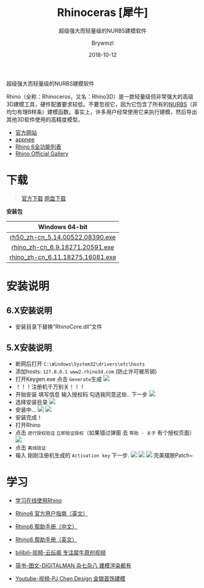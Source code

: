 ﻿---
layout:     post
title:      Rhinoceras [犀牛]
subtitle:   超级强大而轻量级的NURBS建模软件
date:       2018-10-12
author:     Brywmzl
header-img: img/Rhino/bg.jpg
catalog: true
tags: [Rhino,犀牛]
categories: [三维建模]
---
超级强大而轻量级的NURBS建模软件

<!--more-->

Rhino（全称：Rhinoceros，又名：Rhino3D）是一款轻量级但非常强大的高级3D建模工具，硬件配置要求较低。不要忽视它，因为它包含了所有的[NURBS](https://www.rhino3d.com/cn/nurbs)（非均匀有理B样条）建模函数。事实上，许多用户经常使用它来执行建模，然后导出其他3D软件使用的高精度模型。

* [官方网站](https://www.rhino3d.com/)  
* [appnee](http://appnee.com/rhino/)  
* [Rhino 6全功能列表](https://www.rhino3d.com/6/features)  
* [Rhino Official Gallery](https://www.rhino3d.com/gallery)  

# 下载
> [官方下载](https://www.rhino3d.com/cn/download/rhino/6/latest#)
> [网盘下载](https://pan.baidu.com/s/1eSxXRbG)

**安装包**

|Windows 64-bit|
|:-:|
|[rh50_zh-cn_5.14.00522.08390.exe](http://files.mcneel.com/dujour/exe/20170522/rh50_zh-cn_5.14.00522.08390.exe)|
|[rhino_zh-cn_6.9.18271.20591.exe](http://files.mcneel.com/dujour/exe/20180928/rhino_zh-cn_6.9.18271.20591.exe)|
|[rhino_zh-cn_6.11.18275.16081.exe](http://files.mcneel.com/dujour/exe/20181002/rhino_zh-cn_6.11.18275.16081.exe)|

# 安装说明

## 6.X安装说明

* 安装目录下替换“RhinoCore.dll”文件

## 5.X安装说明

* 断网后打开 `C:\Windows\System32\drivers\etc\hosts`
* 添加hosts: `127.0.0.1 www2.rhino3d.com` (防止许可被吊销)
* 打开Keygen.exe 点击 `Generate`生成
![](/img/Rhino/1.png)
* ！！！注册机千万别关！！！
* 开始安装 填写信息 输入授权码 勾选我同意这些.. 下一步
![](/img/Rhino/2.png)
* 选择安装目录
![](/img/Rhino/3.png)
* 安装中…
![](/img/Rhino/4.png)
![](/img/Rhino/5.jpg)
* 安装完成！
* 打开Rhino
* 点击 `进行授权验证` `立即验证授权`（如果错过弹窗 去 `帮助 - 关于` 有个授权页面）
![](/img/Rhino/6.jpg)
* 点击 `离线验证`
* 输入 刚刚注册机生成的 `Activation key` 下一步.
![](/img/Rhino/7.png)
![](/img/Rhino/8.jpg)
![](/img/Rhino/9.jpg)
完美摆脱Patch~

# 学习

* [学习在线使用Rhino](https://www.rhino3d.com/tutorials)  
* [Rhino6 官方用户指南（英文）](http://docs.mcneel.com/rhino/6/usersguide/en-us/index.htm)  
* [Rhino6 帮助手册（中文）](https://docs.mcneel.com/rhino/6/help/zh-cn/index.htm)  
* [Rhino6 帮助手册（英文）](https://docs.mcneel.com/rhino/6/help/en-us/index.htm)  

* [bilibili-视频-云纭阁 专注犀牛原创视频](https://space.bilibili.com/33269791)
* [简书-图文-DIGITALMAN 杂七杂八 建模渲染都有](https://www.jianshu.com/u/70a05c15418f)
* [Youtube-视频-PJ Chen Design 金银首饰建模](https://www.youtube.com/channel/UCR3Dddx8nw4CYSkKmlvzXiA/videos)